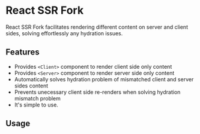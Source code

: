 # React SSR Fork

React SSR Fork facilitates rendering different content on server and client sides, solving effortlessly any hydration issues.  

## Features

* Provides `<Client>` component to render client side only content
* Provides `<Server>` component to render server side only content
* Automatically solves hydration problem of mismatched client and server sides content
* Prevents unecessary client side re-renders when solving hydration mismatch problem
* It's simple to use.

## Usage

